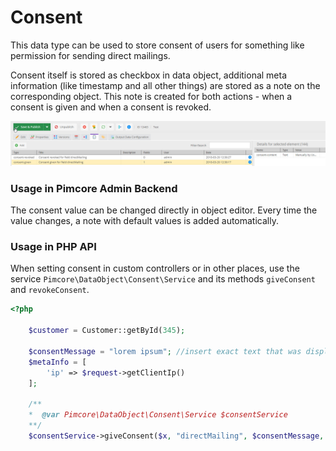 # Consent

This data type can be used to store consent of users for something like permission for sending direct mailings.

Consent itself is stored as checkbox in data object, additional meta information (like timestamp and all other things) 
are stored as a note on the corresponding object. This note is created for both actions - when a consent is given and 
when a consent is revoked. 

![Data Type Consent](../../../img/classes-datatypes-consent.jpg)


### Usage in Pimcore Admin Backend
The consent value can be changed directly in object editor. Every time the value changes, a note with default values
is added automatically.

### Usage in PHP API
When setting consent in custom controllers or in other places, use the service `Pimcore\DataObject\Consent\Service` 
and its methods `giveConsent` and `revokeConsent`. 

```php 
<?php 

    $customer = Customer::getById(345);

    $consentMessage = "lorem ipsum"; //insert exact text that was displayed to the user
    $metaInfo = [
        'ip' => $request->getClientIp()
    ]; 
    
    /**
    *  @var Pimcore\DataObject\Consent\Service $consentService
    **/
    $consentService->giveConsent($x, "directMailing", $consentMessage, $metaInfo);
``` 

